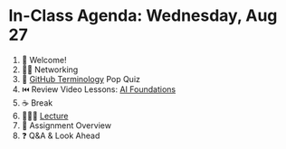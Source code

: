 # In-Class Agenda: Wednesday, Aug 27

1. 👋 Welcome! 
2. 👯‍♀️ Networking
3. 📝 [GitHub Terminology](https://github.com/Tech-Moms/data_ai_fall_2025/blob/main/resources/data_dictionary.md#github-terminology) Pop Quiz 
4. ⏮️ Review Video Lessons: [AI Foundations](https://docs.google.com/presentation/d/15APP4X6qb-NYdKWS_ZXmJb2GS6eeDVtByh9S4Ol3k1s/edit?slide=id.g2ff1cc12812_0_85#slide=id.g2ff1cc12812_0_85)
5. ☕ Break 
5. 👩🏻‍🏫 [Lecture](https://docs.google.com/presentation/d/1adQsagv1OgYLzNgowLpsEHQqPHiQypYjgNw328Rgz5M/edit?slide=id.g28374011be7_0_143#slide=id.g28374011be7_0_143)
6. 📆 Assignment Overview
7. ❓ Q&A & Look Ahead
